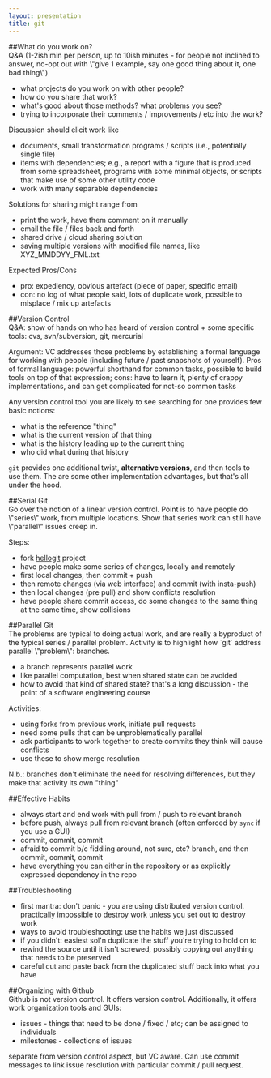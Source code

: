 ```yaml
---
layout: presentation
title: git
---
```

<section markdown="block">
##What do you work on?

<aside class="notes" markdown="block">
Q&A (1-2ish min per person, up to 10ish minutes - for people not inclined to answer, no-opt out with \"give 1 example, say one good thing about it, one bad thing\")

- what projects do you work on with other people?
- how do you share that work?
- what's good about those methods?  what problems you see?
- trying to incorporate their comments / improvements / etc into the work?

Discussion should elicit work like

- documents, small transformation programs / scripts (i.e., potentially single file)
- items with dependencies; e.g., a report with a figure that is produced from some spreadsheet,
programs with some minimal objects, or scripts that make use of some other utility code
- work with many separable dependencies

Solutions for sharing might range from

- print the work, have them comment on it manually
- email the file / files back and forth
- shared drive / cloud sharing solution
- saving multiple versions with modified file names, like XYZ\_MMDDYY\_FML.txt

Expected Pros/Cons

- pro: expediency, obvious artefact (piece of paper, specific email)
- con: no log of what people said, lots of duplicate work, possible to misplace / mix up artefacts

</aside>
</section>

<section markdown="block">
##Version Control
<aside class="notes" markdown="block">
Q&A: show of hands on who has heard of version control + some specific tools: cvs, svn/subversion, git, mercurial

Argument: VC addresses those problems by establishing a formal language for working with people
(including future / past snapshots of yourself).  Pros of formal language: powerful shorthand for common tasks, possible to build tools on top of that expression; cons: have to learn it, plenty of crappy implementations, and can get complicated for not-so common tasks

Any version control tool you are likely to see searching for one provides few basic notions:

- what is the reference \"thing\"
- what is the current version of that thing
- what is the history leading up to the current thing
- who did what during that history

`git` provides one additional twist, **alternative versions**, and then tools to use them.  The are some other
implementation advantages, but that's all under the hood.

</aside>
</section>

<section markdown="block">
##Serial Git

<aside class="notes" markdown="block">
Go over the notion of a linear version control.  Point is to have people do \"series\" work, from multiple locations.
Show that series work can still have \"parallel\" issues creep in.

Steps:

- fork [hellogit](https://github.com/pearsonca/hellogit) project
- have people make some series of changes, locally and remotely
- first local changes, then commit + push
- then remote changes (via web interface) and commit (with insta-push)
- then local changes (pre pull) and show conflicts resolution
- have people share commit access, do some changes to the same thing at the same time, show collisions

</aside>
</section>

<section markdown="block">
##Parallel Git

<aside class="notes" markdown="block">
The problems are typical to doing actual work, and are really a byproduct of the typical series / parallel
problem.  Activity is to highlight how `git` address parallel \"problem\": branches.

- a branch represents parallel work
- like parallel computation, best when shared state can be avoided
- how to avoid that kind of shared state? that's a long discussion - the point of a software engineering course

Activities:
  
- using forks from previous work, initiate pull requests
- need some pulls that can be unproblematically parallel
- ask participants to work together to create commits they think will cause conflicts
- use these to show merge resolution

N.b.: branches don't eliminate the need for resolving differences, but they make that activity its own \"thing\"
</aside>
</section>

<section markdown="block">
##Effective Habits

<aside class="notes" markdown="block">

- always start and end work with pull from / push to relevant branch
- before push, always pull from relevant branch (often enforced by `sync` if you use a GUI)
- commit, commit, commit
- afraid to commit b/c fiddling around, not sure, etc?  branch, and then commit, commit, commit
- have everything you can either in the repository or as explicitly expressed dependency in the repo

</aside>
</section>

<section markdown="block">
##Troubleshooting

<aside class="notes" markdown="block">

- first mantra: don't panic - you are using distributed version control.
practically impossible to destroy work unless you set out to destroy work
- ways to avoid troubleshooting: use the habits we just discussed
- if you didn't: easiest sol'n duplicate the stuff you're trying to hold on to
- rewind the source until it isn't screwed, possibly copying out anything that needs to be preserved
- careful cut and paste back from the duplicated stuff back into what you have

</aside>
</section>

<section markdown="block">
##Organizing with Github

<aside class="notes" markdown="block">
Github is not version control.  It offers version control.  Additionally, it offers work organization tools
and GUIs:

 - issues - things that need to be done / fixed / etc; can be assigned to individuals
 - milestones - collections of issues

separate from version control aspect, but VC aware.  Can use commit messages to link issue resolution
with particular commit / pull request.
</aside>
</section>
